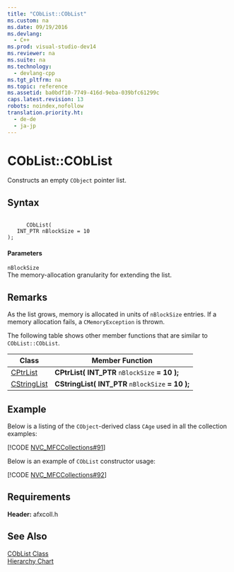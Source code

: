 ```yaml
---
title: "CObList::CObList"
ms.custom: na
ms.date: 09/19/2016
ms.devlang: 
  - C++
ms.prod: visual-studio-dev14
ms.reviewer: na
ms.suite: na
ms.technology: 
  - devlang-cpp
ms.tgt_pltfrm: na
ms.topic: reference
ms.assetid: ba0bdf10-7749-416d-9eba-039bfc61299c
caps.latest.revision: 13
robots: noindex,nofollow
translation.priority.ht: 
  - de-de
  - ja-jp
---
```

# CObList::CObList
Constructs an empty `CObject` pointer list.  
  
## Syntax  
  
```  
  
      CObList(  
   INT_PTR nBlockSize = 10   
);  
```  
  
#### Parameters  
 `nBlockSize`  
 The memory-allocation granularity for extending the list.  
  
## Remarks  
 As the list grows, memory is allocated in units of `nBlockSize` entries. If a memory allocation fails, a `CMemoryException` is thrown.  
  
 The following table shows other member functions that are similar to `CObList::CObList`.  
  
|Class|Member Function|  
|-----------|---------------------|  
|[CPtrList](../vs140/CPtrList-Class.md)|**CPtrList( INT_PTR**  `nBlockSize`  **= 10 );**|  
|[CStringList](../vs140/CStringList-Class.md)|**CStringList( INT_PTR**  `nBlockSize`  **= 10 );**|  
  
## Example  
 Below is a listing of the `CObject`-derived class `CAge` used in all the collection examples:  
  
 [!CODE [NVC_MFCCollections#91](../CodeSnippet/VS_Snippets_Cpp/NVC_MFCCollections#91)]  
  
 Below is an example of `CObList` constructor usage:  
  
 [!CODE [NVC_MFCCollections#92](../CodeSnippet/VS_Snippets_Cpp/NVC_MFCCollections#92)]  
  
## Requirements  
 **Header:** afxcoll.h  
  
## See Also  
 [CObList Class](../vs140/CObList-Class.md)   
 [Hierarchy Chart](../vs140/Hierarchy-Chart.md)